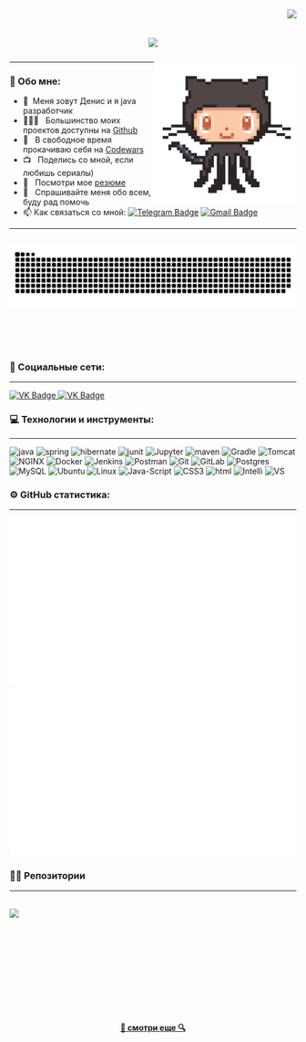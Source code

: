 
<img align="right" src="https://visitor-badge.laobi.icu/badge?page_id=DenisStrykov.DenisStrykov">

<h1 align="center">
  <a href="https://git.io/typing-svg">
    <img src="https://readme-typing-svg.herokuapp.com/?color=337DF7FF&lines=Приветствую!+👋;Меня+зовут+Денис+....;Искренне+рад+встречи+!!!&center=true&size=30">
  </a>
</h1>

<img align='right' src='https://github.com/DenisStrykov/DenisStrykov/blob/main/source/octocat-anime.gif?raw=true' width='250'>


---
### 🧐 Обо мне:

- 🤝 &nbsp;Меня зовут Денис и я java разработчик
- 👨🏻‍💻 &nbsp; Большинство моих проектов доступны на [Github](https://github.com/DenisStrykov?tab=repositories)<!-- - 🤓 &nbsp; В настоящее время я изучаю JavaScript -->
- 🚀 &nbsp; В свободное время прокачиваю себя на [Codewars](https://www.codewars.com) 
- 📺 &nbsp; Поделись со мной, если любишь сериалы)
- 📝 &nbsp; Посмотри мое [резюме]()
- 💬 &nbsp; Спрашивайте меня обо всем, буду рад помочь
- 📫 Как связаться со мной: [![Telegram Badge](https://img.shields.io/badge/-StrykovDenis-blue?style=flat&logo=Telegram&logoColor=white)](https://t.me/stryk_bro) [![Gmail Badge](https://img.shields.io/badge/-Gmail-red?style=flat&logo=Gmail&logoColor=white)](mailto:strykov2010g@gmail.com)
---

<div align="center">
  <br>
  <img alt="snake eating my contributions" src="https://raw.githubusercontent.com/DenisStrykov/DenisStrykov/output/github-contribution-grid-snake-dark.svg" />
  
  <br/><br/><br/>
</div>


### 🤝 Социальные сети:
---

  <div id="badges">
    <a href="https://vk.com/id101843182" target="_blank">
      <img src="https://cdn-icons-png.flaticon.com/512/145/145813.png" width="60" height="60" alt="VK Badge"/>
    </a>
    <a href="https://wa.me/79533378775" target="_blank">
      <img src="https://cdn.icon-icons.com/icons2/1195/PNG/512/1490889687-whats-app_82529.png" width="60" height="60" alt="VK Badge"/>
    </a>
  </div>


### 💻 Технологии и инструменты:
---


<div align="left">
  <img src="https://i.ibb.co/0jnsxk6/java.png" title="java" alt="java" width="60" height="60"/>
  <img src="https://i.ibb.co/tKnTngK/spring.png" title="spring" alt="spring" width="60" height="60"/>
  <img src="https://i.ibb.co/j4XxFVg/Hibernate.png" title="hibernate" alt="hibernate" width="60" height="60"/>
  <img src="https://i.ibb.co/HVQ7X9c/JUnit.png" title="junit" alt="junit" width="60" height="60"/>
  <img src="https://i.ibb.co/w4Zf6gm/Jupyter.png" title="Jupyter" alt="Jupyter" width="60" height="60"/>
  <img src="https://i.ibb.co/8BBDg64/Apache-Maven.png" title="maven" alt="maven" width="60" height="60"/>
  <img src="https://i.ibb.co/D7hwBRr/Gradle.png" title="Gradle" alt="Gradle" width="60" height="60"/>
  <img src="https://i.ibb.co/SQBNzWD/Apache-Tomcat.png" title="Tomcat" alt="Tomcat" width="60" height="60"/>
  <img src="https://i.ibb.co/XjY988B/NGINX.png" title="NGINX" alt="NGINX" width="60" height="60"/>
  <img src="https://i.ibb.co/QN1Jzbg/Docker.png" title="Docker" alt="Docker" width="60" height="60"/>
  <img src="https://i.ibb.co/r516hPC/Jenkins.png" title="Jenkins" alt="Jenkins" width="60" height="60"/>
  <img src="https://i.ibb.co/k99Z5vh/Postman.png" title="Postman" alt="Postman" width="60" height="60"/>
  <img src="https://i.ibb.co/z7HBLGK/Git.png" title="Git" alt="Git" width="60" height="60"/>
  <img src="https://i.ibb.co/g71jxcZ/GitLab.png" title="GitLab" alt="GitLab" width="60" height="60"/>
  <img src="https://i.ibb.co/tZmscjM/Postgres-SQL.png" title="Postgres" alt="Postgres" width="60" height="60"/>
  <img src="https://i.ibb.co/TcQDJf8/MySQL.png" title="MySQL" alt="MySQL" width="60" height="60"/>
  <img src="https://i.ibb.co/sCCxYDw/Ubuntu.png" title="Ubuntu" alt="Ubuntu" width="60" height="60"/>
  <img src="https://i.ibb.co/j4m8XsZ/Linux.png" title="Linux" alt="Linux" width="60" height="60"/>
  <img src="https://i.ibb.co/r4gcPgR/Java-Script.png" title="Java-Script" alt="Java-Script" width="60" height="60"/>
  <img src="https://i.ibb.co/zXcy9GZ/CSS3.png" title="CSS3" alt="CSS3" width="60" height="60"/>
  <img src="https://i.ibb.co/grBHvXG/html.png" title="html" alt="html" width="60" height="60"/>
  <img src="https://i.ibb.co/d7QM1D9/Intelli-J-IDEA.png" title="Intelli" alt="Intelli" width="60" height="60"/>
  <img src="https://i.ibb.co/JBTvgxG/Visual-Studio-Code-VS-Code.png" title="VS" alt="VS" width="60" height="60"/>
</div>


### ⚙️ GitHub статистика:
---


![](https://raw.githubusercontent.com/DenisStrykov/DenisStrykov/df88b03cf4f5209b6fa0d516085b083cc838171f/generated/overview.svg)
![](https://raw.githubusercontent.com/DenisStrykov/DenisStrykov/86a31a4abc2bd5ccee91f0a103b1c7acdbaae268/generated/languages.svg)


### 👨‍💻 Репозитории
---

<br>
<div width="100%" align="center">
  <a align="left" href="https://github.com/DenisStrykov/recipes_webapp" title="recipes_webapp"><img align="left" height="115" src="https://github-readme-stats.vercel.app/api/pin/?username=DenisStrykov&repo=recipes_webapp&theme=react&border_color=337df7ff&border_radius=10"></a>
</div>
<!--
<br/><br/><br/><br/><br/><br/>
<div width="100%" align="center">
  <a align="left" href="https://github.com/zumrudu-anka/Turkce-Heceleme-CPP" title="Turkce-Heceleme-CPP"><img align="left" height="115" src="https://github-readme-stats.vercel.app/api/pin/?username=zumrudu-anka&repo=Turkce-Heceleme-CPP&theme=react&border_color=61dafb&border_radius=10"></a>
  <a align="right" href="https://github.com/zumrudu-anka/CopyMoveForgeryDetectionWithDCT" title="Copy&Move Forgery Detection With DCT"><img align="right" height="115" src="https://github-readme-stats.vercel.app/api/pin/?username=zumrudu-anka&repo=CopyMoveForgeryDetectionWithDCT&theme=react&border_color=61dafb&border_radius=10"></a>
</div> -->

<br/><br/><br/><br/><br/><br/>
---
<h4 align="center">
  <a href="https://github.com/DenisStrykov?tab=repositories" title="Show Repositories">🔎 смотри еще 🔍</a>
</h4>

